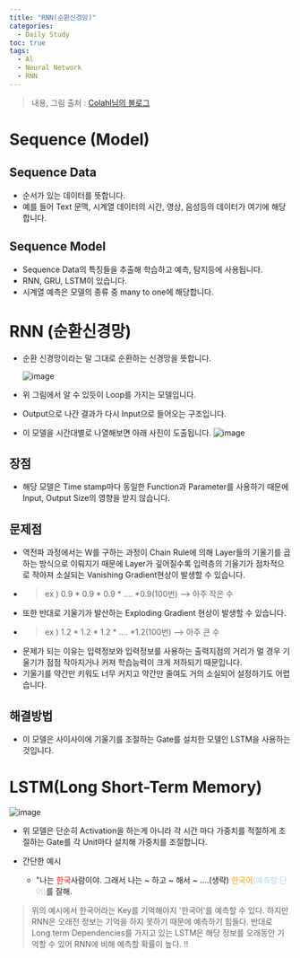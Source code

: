 ```yaml
---
title: "RNN(순환신경망)"
categories:
  - Daily Study
toc: true
tags:
  - Al
  - Neural Network
  - RNN
---
```


> 내용, 그림 출처 : [Colahl님의 블로그](http://colah.github.io/posts/2015-08-Understanding-LSTMs/)
# Sequence (Model)

## Sequence Data 
- 순서가 있는 데이터를 뜻합니다. 
- 예를 들어 Text 문맥, 시계열 데이터의 시간, 영상, 음성등의 데이터가 여기에 해당합니다. 

## Sequence Model
- Sequence Data의 특징들을 추출해 학습하고 예측, 탐지등에 사용됩니다.
- RNN, GRU, LSTM이 있습니다. 
- 시계열 예측은 모델의 종류 중 many to one에 해당합니다.


# RNN (순환신경망)
- 순환 신경망이라는 말 그대로 순환하는 신경망을 뜻합니다. 

    ![image](https://user-images.githubusercontent.com/38587274/149100938-0a899a7f-ec4d-4a25-acb4-144699d322aa.png)

- 위 그림에서 알 수 있듯이 Loop를 가지는 모델입니다. 
- Output으로 나간 결과가 다시 Input으로 들어오는 구조입니다. 
- 이 모델을 시간대별로 나열해보면 아래 사진이 도출됩니다. 
    ![image](https://user-images.githubusercontent.com/38587274/149110180-431a0fb4-2182-447d-bd70-28b50eb1e6e3.png)
## 장점
-  해당 모델은 Time stamp마다 동일한 Function과 Parameter를 사용하기 때문에 Input, Output Size의 영향을 받지 않습니다. 

## 문제점
- 역전파 과정에서는 W를 구하는 과정이 Chain Rule에 의해 Layer들의 기울기를 곱하는 방식으로 이뤄지기 때문에 Layer가 깊어질수록  입력층의 기울기가 점차적으로 작아져 소실되는 Vanishing Gradient현상이 발생할 수 있습니다.
- > ex ) 0.9 * 0.9 * 0.9 * .... *0.9(100번) --> 아주 작은 수 
-  또한 반대로 기울기가 발산하는 Exploding Gradient 현상이 발생할 수 있습니다.
- > ex ) 1.2 * 1.2 * 1.2 * .... *1.2(100번) --> 아주 큰 수 
- 문제가 되는 이유는 입력정보와 입력정보를 사용하는 출력지점의 거리가 멀 경우 기울기가 점점 작아지거나 커져 학습능력이 크게 저하되기 때문입니다. 
- 기울기를 약간만 키워도 너무 커지고 약간만 줄여도 거의 소실되어 설정하기도 어렵습니다. 

## 해결방법
- 이 모델은 사이사이에 기울기를 조절하는 Gate를 설치한 모델인 LSTM을 사용하는 것입니다.

# LSTM(Long Short-Term Memory)

![image](https://user-images.githubusercontent.com/38587274/149119762-cf8a314d-5114-49f3-9263-0bf010cf37e7.png)

- 위 모델은 단순히 Activation을 하는게 아니라 각 시간 마다 가중치를 적절하게 조절하는 Gate를 각 Unit마다 설치해 가중치를 조절합니다. 

- 간단한 예시
    - "나는 <span style = "color:red"> 한국</span>사람이야. 그래서 나는 ~ 하고 ~ 해서 ~ ....(생략) <span style = "color:orange"> 한국어<span style = "color:lightblue">(예측할 단어)</span></span>를 잘해.
    
> 위의 예시에서 한국어라는 Key를 기억해야지 '한국어'를 예측할 수 있다. 하지만 RNN은 오래전 정보는 기억을 하지 못하기 때문에 예측하기 힘들다. 반대로 Long term Dependencies를 가지고 있는 LSTM은 해당 정보를 오래동안 기억할 수 있어 RNN에 비해 예측할 확률이 높다. !!